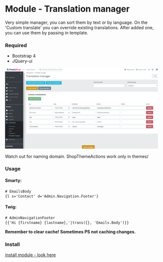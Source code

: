 # Module - Translation manager
Very simple manager, you can sort them by text or by language. On the 'Custom translate' you can override existing translations.
After added one, you can use them by passing in template.

### Required
* Bootstrap 4
* JQuery-ui

![alt text](screen.png "translate manager")


Watch out for naming domain. ShopThemeActions work only in themes/
### Usage
#### Smarty:
```smarty
# EmailsBody
{l s='Contact' d='Admin.Navigation.Footer'}
```
#### Twig:
```twig
# AdminNavigationFooter
{{'Hi {firstname} {lastname},'|trans({}, 'Emails.Body')}}
```

**Remember to clear cache! Sometimes PS not caching changes.**

### Install
[install module - look here](https://github.com/damian-pm/prestashop_examples/tree/master/SimpleInstall.md)


